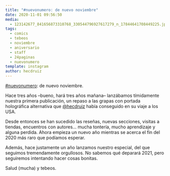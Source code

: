 ```yaml
---
title: "#nuevonumero: de nuevo noviembre"
date: 2020-11-01 09:56:50
media: 
  - 123142677_841656873310768_330544796927617279_n_17844641708449225.jpg
tags: 
  - comics
  - tebeos
  - noviembre
  - aniversario
  - staff
  - 24paginas
  - nuevonumero
template: instagram
author: hecdruiz
---
```


[#nuevonumero](/tags/nuevonumero): de nuevo noviembre.

Hace tres años –bueno, hará tres años mañana– lanzábamos tímidamente nuestra primera publicación, un repaso a las grapas con portada holográfica alternativa que [@hecdruiz](https://instagram.com/hecdruiz) había conseguido en su viaje a los USA.

Desde entonces se han sucedido las reseñas, nuevas secciones, visitas a tiendas, encuentros con autores... mucha tontería, mucho aprendizaje y alguna perdida. Ahora empieza un nuevo año mientras se acerca el fin del 2020 más raro que podíamos esperar.

Además, hace justamente un año lanzamos nuestro especial, del que seguimos tremendamente orgullosos. No sabemos qué deparará 2021, pero seguiremos intentando hacer cosas bonitas.

Salud (mucha) y tebeos.
